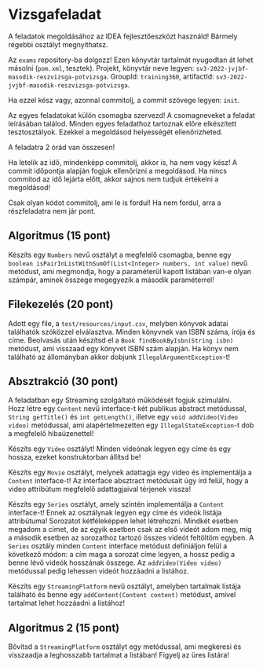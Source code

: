 # Vizsgafeladat

A feladatok megoldásához az IDEA fejlesztőeszközt használd! Bármely régebbi osztályt megnyithatsz.

Az `exams` repository-ba dolgozz! Ezen könyvtár tartalmát nyugodtan át lehet másolni (`pom.xml`, tesztek). Projekt, könyvtár 
neve legyen: `sv3-2022-jvjbf-masodik-reszvizsga-potvizsga`. GroupId: `training360`, artifactId: `sv3-2022-jvjbf-masodik-reszvizsga-potvizsga`.

Ha ezzel kész vagy, azonnal commitolj, a commit szövege legyen: `init`.

Az egyes feladatokat külön csomagba szervezd! A csomagneveket a feladat leírásában találod. Minden egyes
feladathoz tartoznak előre elkészített tesztosztályok. Ezekkel a megoldásod helyességét ellenőrizheted.

A feladatra 2 órád van összesen!

Ha letelik az idő, mindenképp commitolj, akkor is, ha nem vagy kész! A commit időpontja alapján fogjuk
ellenőrizni a megoldásod. Ha nincs commitod az idő lejárta előtt, akkor sajnos nem tudjuk értékelni a megoldásod!

Csak olyan kódot commitolj, ami le is fordul! Ha nem fordul, arra a részfeladatra nem jár pont.

## Algoritmus (15 pont)

Készíts egy `Numbers` nevű osztályt a megfelelő csomagba, benne egy `boolean isPairInListWithSumOf(List<Integer> numbers, int value)` 
nevű metódust, ami megmondja, hogy a paraméterül kapott listában van-e olyan számpár, aminek összege megegyezik a második paraméterrel!

## Filekezelés (20 pont)

Adott egy file, a `test/resources/input.csv`, melyben könyvek adatai találhatók szóközzel elválasztva. Minden könyvnek 
van ISBN száma, írója és címe. Beolvasás után készítsd el a `Book findBookByIsbn(String isbn)` metódust, ami visszaad
egy könyvet ISBN szám alapján. Ha könyv nem található az állományban akkor dobjunk `IllegalArgumentException`-t!

## Absztrakció (30 pont)

A feladatban egy Streaming szolgáltató működését fogjuk szimulálni.  
Hozz létre egy `Content` nevű interface-t két publikus abstract metódussal, `String getTitle()` és 
`int getLength()`, illetve egy `void addVideo(Video video)` metódussal, ami alapértelmezetten
egy `IllegalStateException`-t dob a megfelelő hibaüzenettel!  

Készíts egy `Video` osztályt! Minden videónak legyen egy címe és egy hossza, ezeket konstruktorban állítsd be!  

Készíts egy `Movie` osztályt, melynek adattagja egy video és implementálja a 
`Content` interface-t! Az interface absztract metódusait úgy írd felül, hogy
a video attribútum megfelelő adattagjaival térjenek vissza!

Készíts egy `Series` osztályt, amely szintén implementálja a `Content` interface-t!
Ennek az osztálynak legyen egy címe és videók listája attribútuma! Sorozatot kétféleképpen 
lehet létrehozni. Mindkét esetben megadom a címet, de az egyik esetben csak az első videót adom meg,
míg a második esetben az sorozathoz tartozó összes videót feltöltöm egyben. A `Series`
osztály minden `Content` interface metódust definiáljon felül a következő módon: a cím maga a sorozat címe legyen, a
hossz pedig a benne lévő videók hosszának összege. Az `addVideo(Video video)` metódussal
pedig lehessen videót hozzáadni a listához.  

Készíts egy `StreamingPlatform` nevű osztályt, amelyben tartalmak listája található
és benne egy `addContent(Content content)` metódust, amivel tartalmat lehet hozzáadni a listához! 

## Algoritmus 2 (15 pont)

Bővítsd a `StreamingPlatform` osztályt egy metódussal, ami megkeresi és visszaadja a leghosszabb tartalmat a listában!
Figyelj az üres listára!







